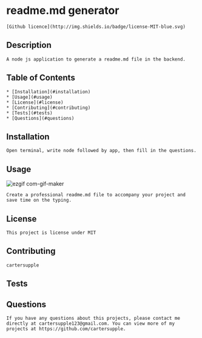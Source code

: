 # readme.md generator
    [Github licence](http://img.shields.io/badge/license-MIT-blue.svg)
    
## Description 
    A node js application to generate a readme.md file in the backend.
## Table of Contents
    * [Installation](#installation)
    * [Usage](#usage)
    * [License](#license)
    * [Contributing](#contributing)
    * [Tests](#tests)
    * [Questions](#questions)
    
## Installation 
    Open terminal, write node followed by app, then fill in the questions.
## Usage 
![ezgif com-gif-maker](https://user-images.githubusercontent.com/89411805/142698631-44c6be49-7bad-459b-8b01-70ecbb7953e9.gif)

    Create a professional readme.md file to accompany your project and save time on the typing.
## License 
    This project is license under MIT
## Contributing 
    cartersupple
## Tests
    
## Questions
    If you have any questions about this projects, please contact me directly at cartersupple123@gmail.com. You can view more of my projects at https://github.com/cartersupple.
  
